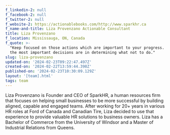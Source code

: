 ```yaml
---
f_linkedin-2: null
f_facebook-2: null
f_twitter-2: null
f_website-2: https://actionablebooks.com/http://www.sparkhr.ca
f_name-and-title: Liza Provenzano Actionable Consultant
title: Liza Provenzano
f_location: Mississauga, ON, Canada
f_quote: >-
  "Keep focused on those actions which are important to your progress. Some of
  the most important decisions are in determining what not to do."
slug: liza-provenzano
updated-on: '2024-02-23T09:22:47.497Z'
created-on: '2024-02-22T13:59:44.398Z'
published-on: '2024-02-23T10:30:09.129Z'
layout: '[team].html'
tags: team
---
```


Liza Provenzano is Founder and CEO of SparkHR, a human resources firm that focuses on helping small businesses to be more successful by building aligned, capable and engaged teams. After working for 20+ years in various HR roles at Ford of Canada and Canadian Tire, Liza decided to use that experience to provide valuable HR solutions to business owners. Liza has a Bachelor of Commerce from the University of Windsor and a Master of Industrial Relations from Queens.
